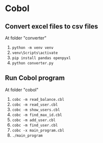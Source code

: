 # Cobol
## Convert excel files to csv files
At folder "converter"
1. `python -m venv venv`
2. `venv\Scripts\activate`
3. `pip install pandas openpyxl`
4. `python converter.py`
## Run Cobol program
At folder "cobol"
1. `cobc -m read_balance.cbl`
2. `cobc -m read_user.cbl`
3. `cobc -m show_users.cbl`
4. `cobc -m find_max_id.cbl`
5. `cobc -m add_user.cbl`
6. `cobc -m find_user.cbl`
7. `cobc -x main_program.cbl`
8. `./main_program`